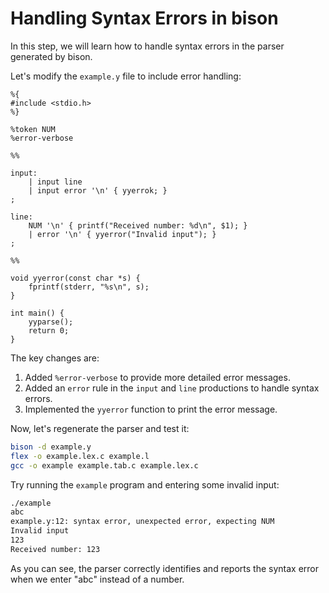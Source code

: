 # Handling Syntax Errors in bison

In this step, we will learn how to handle syntax errors in the parser generated by bison.

Let's modify the `example.y` file to include error handling:

```
%{
#include <stdio.h>
%}

%token NUM
%error-verbose

%%

input:
    | input line
    | input error '\n' { yyerrok; }
;

line:
    NUM '\n' { printf("Received number: %d\n", $1); }
    | error '\n' { yyerror("Invalid input"); }
;

%%

void yyerror(const char *s) {
    fprintf(stderr, "%s\n", s);
}

int main() {
    yyparse();
    return 0;
}
```

The key changes are:

1. Added `%error-verbose` to provide more detailed error messages.
2. Added an `error` rule in the `input` and `line` productions to handle syntax errors.
3. Implemented the `yyerror` function to print the error message.

Now, let's regenerate the parser and test it:

```bash
bison -d example.y
flex -o example.lex.c example.l
gcc -o example example.tab.c example.lex.c
```

Try running the `example` program and entering some invalid input:

```bash
./example
abc
example.y:12: syntax error, unexpected error, expecting NUM
Invalid input
123
Received number: 123
```

As you can see, the parser correctly identifies and reports the syntax error when we enter "abc" instead of a number.
